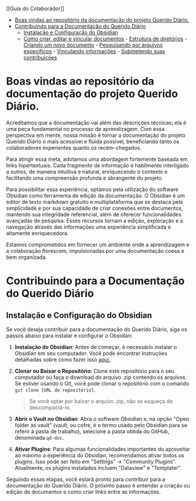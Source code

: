 <!--toc:start-->
[[Guia do Colaborador]]
- [Boas vindas ao repositório da documentação do projeto Querido Diário.](#boas-vindas-ao-repositório-da-documentação-do-projeto-querido-diário)
- [Contribuindo para a Documentação do Querido Diário](#contribuindo-para-a-documentação-do-querido-diário)
  - [Instalação e Configuração do Obsidian](#instalação-e-configuração-do-obsidian)
  - [Como criar, editar e vincular documentos](#como-criar-editar-e-vincular-documentos) -
  [Estrutura de diretórios](#estrutura-de-diretórios) -
  [Criando um novo documento](#criando-um-novo-documento) -
  [Pesquisando por arquivos específicos](#pesquisando-por-arquivos-específicos) -
  [Vinculando informações](#vinculando-informações) -
  [Submetendo suas contribuições](#submetendo-suas-contribuições)
  <!--toc:end-->

# Boas vindas ao repositório da documentação do projeto Querido Diário.

Acreditamos que a documentação vai além das descrições técnicas; ela é uma peça fundamental no
processo de aprendizagem. Com essa perspectiva em mente, nossa missão é tornar a documentação do
projeto Querido Diário o mais acessível e fluida possível, beneficiando tanto os colaboradores
experientes quanto os recém-chegados.

Para atingir essa meta, adotamos uma abordagem fortemente baseada em links hipertextuais. Cada
fragmento de informação é habilmente interligado a outros, de maneira intuitiva e natural,
enriquecendo o contexto e facilitando uma compreensão profunda e abrangente do projeto.

Para possibilitar essa experiência, optamos pela utilização do software Obsidian como ferramenta de
edição da documentação. O Obsidian é um editor de texto markdown gratuito e multiplataforma que se
destaca pela simplicidade e por sua capacidade de criar conexões entre documentos, mantendo sua
integridade referencial, além de oferecer funcionalidades avançadas de pesquisa. Esses recursos
tornam a edição, exploração e a navegação através das informações uma experiência simplificada e
altamente enriquecedora.

Estamos comprometidos em fornecer um ambiente onde a aprendizagem e a colaboração florescem,
impulsionadas por uma documentação coesa e bem organizada.

# Contribuindo para a Documentação do Querido Diário

## Instalação e Configuração do Obsidian

Se você deseja contribuir para a documentação do Querido Diário, siga os passos abaixo para instalar
e configurar o Obsidian:

1.  **Instalação do Obsidian**: Antes de começar, é necessário instalar o Obsidian em seu
    computador. Você pode encontrar instruções detalhadas sobre como fazer isso
    [aqui.](https://publish.obsidian.md/help-pt-br/Come%C3%A7ando/Baixe+e+instale+o+Obsidian)

2.  **Clonar ou Baixar o Repositório**: Clone este repositório para o seu computador ou faça o
    download do arquivo .zip contendo os arquivos. Se estiver usando o Git, você pode clonar o
    repositório com o comando `git clone [URL do repositório]`.

    > Se você optar por baixar o arquivo .zip, não se esqueça de descompactá-lo.

3.  **Abrir o Vault no Obsidian**: Abra o software Obsidian e, na opção "Open folder as vault"
    (vault, ou cofre, é o termo usado pelo Obsidian para se referir à pasta de trabalho), selecione
    a pasta obtida do GitHub, denominada `qd-doc`.

4.  **Ativar Plugins**: Para algumas funcionalidades importantes do aproveitar ao máximo a
    experiência do Obsidian, recomendamos ativar todos os plugins. Isso pode ser feito em "Settings"
    -> "Community Plugins". Atualmente, os plugins instalados incluem "Dataview" e "Templater".

Seguindo essas etapas, você estará pronto para contribuir para a documentação do Querido Diário. O
próximo passo é entender a criação ou edição de documentos e como criar links entre as informações.

<!-- TODO -->

<!-- ## Como criar, editar e vincular documentos -->

<!-- ### Estrutura de diretórios -->

<!-- ### Criando um novo documento -->

<!-- ### Pesquisando por arquivos específicos -->

<!-- ### Vinculando informações -->

<!-- ### Submetendo suas contribuições -->
